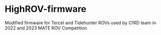 # HighROV-firmware
Modified firmware for Tercel and Tidehunter ROVs used by CfRD team in 2022 and 2023 MATE ROV Competition 
